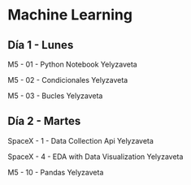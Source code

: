 # Machine Learning

## Día 1 - Lunes

M5 - 01 - Python Notebook Yelyzaveta

M5 - 02 - Condicionales Yelyzaveta

M5 - 03 - Bucles Yelyzaveta

## Día 2 - Martes

SpaceX - 1 - Data Collection Api Yelyzaveta

SpaceX - 4 - EDA with Data Visualization Yelyzaveta

M5 - 10 - Pandas Yelyzaveta
